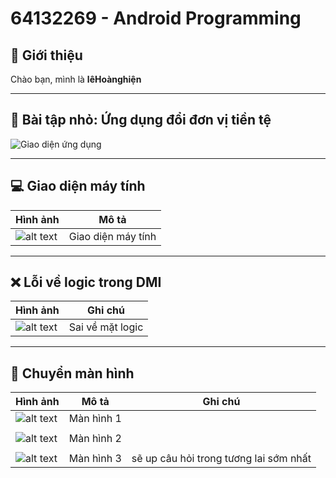 # 64132269 - Android Programming  

## 🎯 Giới thiệu  
Chào bạn, mình là **lê****Hoàng****hiện**

---

## 📌 Bài tập nhỏ: Ứng dụng đổi đơn vị tiền tệ  
![Giao diện ứng dụng](BaiTapLamThem_App_Doi_Don_vi_tien_te.png)  

---

## 💻 Giao diện máy tính  
| Hình ảnh | Mô tả |
|----------|-------|
| ![alt text](image.png) | Giao diện máy tính |

---

## ❌ Lỗi về logic trong DMI  
| Hình ảnh | Ghi chú |
|----------|---------|
| ![alt text](image-1.png) | Sai về mặt logic |

---

## 🔄 Chuyển màn hình 
| Hình ảnh | Mô tả   | Ghi chú |
|----------|---------|---------|
| ![alt text](image-2.png) | Màn hình 1 |
|                                        |
| ![alt text](image-3.png) | Màn hình 2 |
|                                       |
| ![alt text](image-4.png) | Màn hình 3 | sẽ up câu hỏi trong tương lai sớm nhất |
